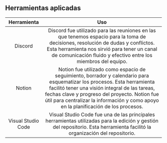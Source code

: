 ## Herramientas aplicadas
| Herramienta | Uso |
|:-----:|:------:|
| Discord | Discord fue utilizado para las reuniones en las que tenemos espacio para la toma de decisiones, resolución de dudas y conflictos. Esta herramienta nos sirvió para tener un canal de comunicación fluido y efectivo entre los miembros del equipo.  |
| Notion | Notion fue utilizado como espacio de seguimiento, borrador y calendario para esquematizar los procesos. Esta herramienta facilitó tener una visión integral de las tareas, fechas clave y progreso del proyecto. Notion fue útil para centralizar la información y como apoyo en la planificación de los procesos. |
| Visual Studio Code | Visual Studio Code fue una de las principales herramientas utilizadas para la edición y gestión del repositorio. Esta herramienta facilitó la organización del repositorio. |
